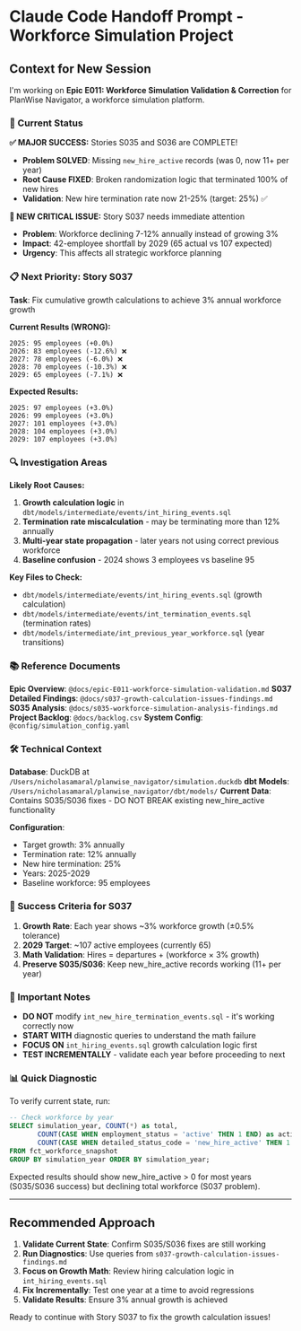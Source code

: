 # Claude Code Handoff Prompt - Workforce Simulation Project

## Context for New Session

I'm working on **Epic E011: Workforce Simulation Validation & Correction** for PlanWise Navigator, a workforce simulation platform.

### 🎯 Current Status

**✅ MAJOR SUCCESS:** Stories S035 and S036 are COMPLETE!
- **Problem SOLVED**: Missing `new_hire_active` records (was 0, now 11+ per year)
- **Root Cause FIXED**: Broken randomization logic that terminated 100% of new hires
- **Validation**: New hire termination rate now 21-25% (target: 25%) ✅

**🚨 NEW CRITICAL ISSUE:** Story S037 needs immediate attention
- **Problem**: Workforce declining 7-12% annually instead of growing 3%
- **Impact**: 42-employee shortfall by 2029 (65 actual vs 107 expected)
- **Urgency**: This affects all strategic workforce planning

### 📋 Next Priority: Story S037

**Task**: Fix cumulative growth calculations to achieve 3% annual workforce growth

**Current Results (WRONG):**
```
2025: 95 employees (+0.0%)
2026: 83 employees (-12.6%) ❌
2027: 78 employees (-6.0%) ❌
2028: 70 employees (-10.3%) ❌
2029: 65 employees (-7.1%) ❌
```

**Expected Results:**
```
2025: 97 employees (+3.0%)
2026: 99 employees (+3.0%)
2027: 101 employees (+3.0%)
2028: 104 employees (+3.0%)
2029: 107 employees (+3.0%)
```

### 🔍 Investigation Areas

**Likely Root Causes:**
1. **Growth calculation logic** in `dbt/models/intermediate/events/int_hiring_events.sql`
2. **Termination rate miscalculation** - may be terminating more than 12% annually
3. **Multi-year state propagation** - later years not using correct previous workforce
4. **Baseline confusion** - 2024 shows 3 employees vs baseline 95

**Key Files to Check:**
- `dbt/models/intermediate/events/int_hiring_events.sql` (growth calculation)
- `dbt/models/intermediate/events/int_termination_events.sql` (termination rates)
- `dbt/models/intermediate/int_previous_year_workforce.sql` (year transitions)

### 📚 Reference Documents

**Epic Overview**: `@docs/epic-E011-workforce-simulation-validation.md`
**S037 Detailed Findings**: `@docs/s037-growth-calculation-issues-findings.md`
**S035 Analysis**: `@docs/s035-workforce-simulation-analysis-findings.md`
**Project Backlog**: `@docs/backlog.csv`
**System Config**: `@config/simulation_config.yaml`

### 🛠️ Technical Context

**Database**: DuckDB at `/Users/nicholasamaral/planwise_navigator/simulation.duckdb`
**dbt Models**: `/Users/nicholasamaral/planwise_navigator/dbt/models/`
**Current Data**: Contains S035/S036 fixes - DO NOT BREAK existing new_hire_active functionality

**Configuration**:
- Target growth: 3% annually
- Termination rate: 12% annually
- New hire termination: 25%
- Years: 2025-2029
- Baseline workforce: 95 employees

### 🎯 Success Criteria for S037

1. **Growth Rate**: Each year shows ~3% workforce growth (±0.5% tolerance)
2. **2029 Target**: ~107 active employees (currently 65)
3. **Math Validation**: Hires = departures + (workforce × 3% growth)
4. **Preserve S035/S036**: Keep new_hire_active records working (11+ per year)

### 🚨 Important Notes

- **DO NOT** modify `int_new_hire_termination_events.sql` - it's working correctly now
- **START WITH** diagnostic queries to understand the math failure
- **FOCUS ON** `int_hiring_events.sql` growth calculation logic first
- **TEST INCREMENTALLY** - validate each year before proceeding to next

### 📊 Quick Diagnostic

To verify current state, run:
```sql
-- Check workforce by year
SELECT simulation_year, COUNT(*) as total,
       COUNT(CASE WHEN employment_status = 'active' THEN 1 END) as active,
       COUNT(CASE WHEN detailed_status_code = 'new_hire_active' THEN 1 END) as new_hire_active
FROM fct_workforce_snapshot
GROUP BY simulation_year ORDER BY simulation_year;
```

Expected results should show new_hire_active > 0 for most years (S035/S036 success) but declining total workforce (S037 problem).

---

## Recommended Approach

1. **Validate Current State**: Confirm S035/S036 fixes are still working
2. **Run Diagnostics**: Use queries from `s037-growth-calculation-issues-findings.md`
3. **Focus on Growth Math**: Review hiring calculation logic in `int_hiring_events.sql`
4. **Fix Incrementally**: Test one year at a time to avoid regressions
5. **Validate Results**: Ensure 3% annual growth is achieved

Ready to continue with Story S037 to fix the growth calculation issues!
